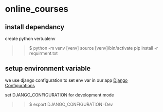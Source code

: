 # online_courses


## install dependancy 
create python vertualenv
>>$ python -m venv [venv]
>> source [venv]/bin/activate
>> pip install -r requirment.txt

## setup environment variable

we use django configuration to set env var in our app [ Django Configurations](https://django-configurations.readthedocs.io/en/stable/)

set DJANGO_CONFIGURATION for development mode
>>$ export DJANGO_CONFIGURATION=Dev

